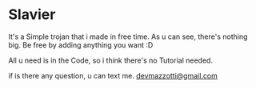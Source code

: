 # Slavier
It's a Simple trojan that i made in free time.
As u can see, there's nothing big. Be free by adding anything you want :D

All u need is in the Code, so i think there's no Tutorial needed.

if is there any question, u can text me.
devmazzotti@gmail.com
